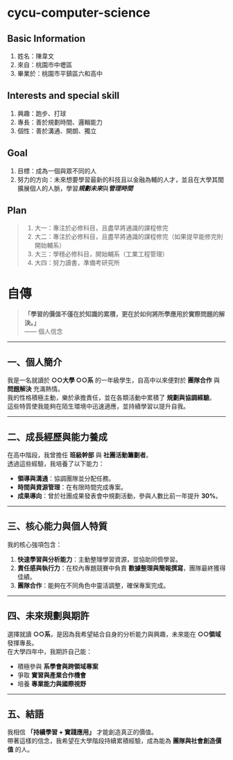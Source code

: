 # cycu-computer-science
## Basic Information
  1. 姓名：陳韋文
  2. 來自：桃園市中壢區
  3. 畢業於：桃園市平鎮區六和高中
## Interests and special skill
  1. 興趣：跑步、打球
  2. 專長：善於規劃時間、邏輯能力
  3. 個性：善於溝通、開朗、獨立
## Goal
  1. 目標：成為一個與眾不同的人
  2. 努力的方向：未來想要學習最新的科技且以金融為輔的人才，並且在大學其間擴展個人的人脈，學習***規劃未來***與***管理時間***
## Plan 
>1. 大一：專注於必修科目，且盡早將通識的課程修完
>2. 大二：專注於必修科目，且盡早將通識的課程修完（如果提早能修完則開始輔系）
>3. 大三：學穩必修科目，開始輔系（工業工程管理）
>4. 大四：努力讀書，準備考研究所

# 自傳

> **「學習的價值不僅在於知識的累積，更在於如何將所學應用於實際問題的解決。」**  
> —— 個人信念

---

## 一、個人簡介
我是一名就讀於 **○○大學 ○○系** 的一年級學生，自高中以來便對於 **團隊合作** 與 **問題解決** 充滿熱情。  
我的性格積極主動，樂於承擔責任，並在各類活動中累積了 **規劃與協調經驗**。  
這些特質使我能夠在陌生環境中迅速適應，並持續學習以提升自我。  

---

## 二、成長經歷與能力養成
在高中階段，我曾擔任 **班級幹部** 與 **社團活動籌劃者**。  
透過這些經驗，我培養了以下能力：  

- **領導與溝通**：協調團隊並分配任務。  
- **時間與資源管理**：在有限時間完成專案。  
- **成果導向**：曾於社團成果發表會中規劃活動，參與人數比前一年提升 **30%**。  

---

## 三、核心能力與個人特質
我的核心強項包含：  

1. **快速學習與分析能力**：主動整理學習資源，並協助同儕學習。  
2. **責任感與執行力**：在校內專題競賽中負責 **數據整理與簡報撰寫**，團隊最終獲得佳績。  
3. **團隊合作**：能夠在不同角色中靈活調整，確保專案完成。  

---

## 四、未來規劃與期許
選擇就讀 **○○系**，是因為我希望結合自身的分析能力與興趣，未來能在 **○○領域** 發揮專長。  
在大學四年中，我期許自己能：  

- 積極參與 **系學會與跨領域專案**  
- 爭取 **實習與產業合作機會**  
- 培養 **專業能力與國際視野**  

---

## 五、結語
我相信 **「持續學習 + 實踐應用」** 才能創造真正的價值。  
帶著這樣的信念，我希望在大學階段持續累積經驗，成為能為 **團隊與社會創造價值** 的人。  
